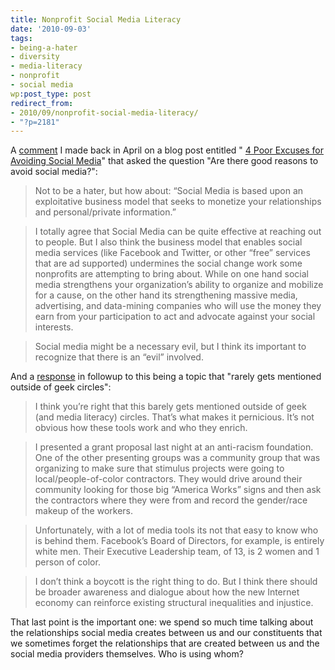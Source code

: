 ```yaml
---
title: Nonprofit Social Media Literacy
date: '2010-09-03'
tags:
- being-a-hater
- diversity
- media-literacy
- nonprofit
- social media
wp:post_type: post
redirect_from:
- 2010/09/nonprofit-social-media-literacy/
- "?p=2181"
---
```


A [comment](http://lowhangingfruit.us/2010/04/19/social-media-avoidance-excuses/#comment-616) I made back in April on a blog post entitled " [4 Poor Excuses for Avoiding Social Media](http://lowhangingfruit.us/2010/04/19/social-media-avoidance-excuses/)" that asked the question "Are there good reasons to avoid social media?":

>

> Not to be a hater, but how about: “Social Media is based upon an exploitative business model that seeks to monetize your relationships and personal/private information.”

>

> I totally agree that Social Media can be quite effective at reaching out to people. But I also think the business model that enables social media services (like Facebook and Twitter, or other “free” services that are ad supported) undermines the social change work some nonprofits are attempting to bring about. While on one hand social media strengthens your organization’s ability to organize and mobilize for a cause, on the other hand its strengthening massive media, advertising, and data-mining companies who will use the money they earn from your participation to act and advocate against your social interests.

>

> Social media might be a necessary evil, but I think its important to recognize that there is an “evil” involved.

>

And a [response](http://lowhangingfruit.us/2010/04/19/social-media-avoidance-excuses/#comment-652) in followup to this being a topic that "rarely gets mentioned outside of geek circles":

>

> I think you’re right that this barely gets mentioned outside of geek (and media literacy) circles. That’s what makes it pernicious. It’s not obvious how these tools work and who they enrich.

>

> I presented a grant proposal last night at an anti-racism foundation. One of the other presenting groups was a community group that was organizing to make sure that stimulus projects were going to local/people-of-color contractors. They would drive around their community looking for those big “America Works” signs and then ask the contractors where they were from and record the gender/race makeup of the workers.

>

> Unfortunately, with a lot of media tools its not that easy to know who is behind them. Facebook’s Board of Directors, for example, is entirely white men. Their Executive Leadership team, of 13, is 2 women and 1 person of color.

>

> I don’t think a boycott is the right thing to do. But I think there should be broader awareness and dialogue about how the new Internet economy can reinforce existing structural inequalities and injustice.

>

That last point is the important one: we spend so much time talking about the relationships social media creates between us and our constituents that we sometimes forget the relationships that are created between us and the social media providers themselves. Who is using whom?

